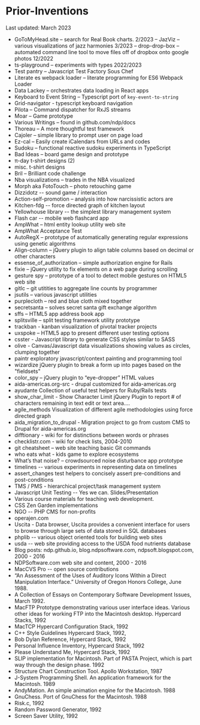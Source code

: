 # Prior-Inventions

Last updated: March 2023

- GoToMyHead.site – search for Real Book charts. 2/2023
– JazViz – various visualizations of jazz harmonies 3/2023
– drop-drop-box – automated command line tool to move files off of dropbox onto google photos 12/2022
- ts-playground – experiments with types 2022/2023
- Test pantry – Javascript Test Factory Sous Chef
- Literate es webpack loader  – literate programming for ES6 Webpack Loader
- Data Lackey – orchestrates data loading in React apps
- Keyboard to Event String – Typescript port of `key-event-to-string`
- Grid-navigator - typescript keyboard navigation 
- Pilota – Command dispatcher for RxJS streams
- Moar – Game prototype
- Various Writings – found in github.com/ndp/docs
- Thoreau – A more thoughtful test framework
- Cajoler – simple library to prompt user on page load
- Ez-cal – Easily create iCalendars from URLs and codes
- Sudoku – functional reactive sudoku experiments in TypeScript
- Bad Ideas – board game design and prototype
- π-day t-shirt designs (2)
- misc. t-shirt designs
- Bril – Brilliant code challenge
- Nba visualizations – trades in the NBA visualized
- Morph aka FotoTouch – photo retouching game
- Dizzidotz -- sound game / interaction
- Action-self-promotion – analysis into how narcissistic actors are
- Kitchen-fdg -- force directed graph of kitchen layout
- Yellowhouse library -- the simplest library management system
- Flash car -- mobile web flashcard app
- AmpWhat – html entity lookup utility web site
- AmpWhat Acceptance Test
- AutoRegX – prototype of automatically generating regular expressions using genetic algorithms
- Align-column – jQuery plugin to align table columns based on decimal or other characters
- essense_of_authorization – simple authorization engine for Rails
- fixie – jQuery utility to fix elements on a web page during scrolling
- gesture spy – prototype of a tool to detect mobile gestures on HTML5 web site	
- gitlc – git utitities to aggregate line counts by programmer
- jsutils – various javascript utilities
- purplecloth – red and blue cloth mixed together
- secretsanta – solves secret santa gift exchange algorithm
- sffs – HTML5 app address book app
- splitsville – split testing framework utility prototype
- trackban - kanban visualization of pivotal tracker projects
- uxspoke – HTML5 app to present different user testing options
- csster - Javascript library to generate CSS styles similar to SASS
- olive - Canvas/Javascript data visualizations showing values as circles, clumping together
- paintr exploratory javascript/context painting and programming tool
- wizardize jQuery plugin to break a form up into pages based on the "fieldsets"
- color_spy – jQuery plugin to “eye-dropper” HTML values
- aida-americas.org-src - drupal customized for aida-americas.org
- ayudante Collection of useful test helpers for Ruby/Rails tests
- show_char_limit - Show Character Limit jQuery Plugin to report # of characters remaining in text edit or text area....
- agile_methods Visualization of different agile methodologies using force directed graph
- aida_migration_to_drupal - Migration project to go from custom CMS to Drupal for aida-americas.org
- difftionary - wiki for for distinctions between words or phrases
- checklistr.com - wiki for check lists, 2004-2010
- git cheatsheet – web site teaching basic Git commands
- who eats what - kids game to explore ecosystems
- What’s that noise? – crowdsourced noise disturbance app prototype
- timelines -- various experiments in representing data on timelines
- assert_changes test helpers to concisely assert pre-conditions and post-conditions
- TMS / PMS - hierarchical project/task management system
- Javascript Unit Testing -- Yes we can. Slides/Presentation
- Various course materials for teaching web development.
- CSS Zen Garden implementations
- NGO -- PHP CMS for non-profits
- operajen.com
- Uscita - Data browser, Uscita provides a convenient interface for users to browse through large sets of data stored in SQL databases
- phplib -- various object oriented tools for building web sites
- usda -- web site providing access to the USDA food nutrients database
- Blog posts: ndp.github.io, blog.ndpsoftware.com, ndpsoft.blogspot.com, 2000 - 2016
- NDPSoftware.com web site and content, 2000 - 2016
- MacCVS Pro -- open source contributions
- “An Assessment of the Uses of Auditory Icons Within a Direct Manipulation Interface.”  University of Oregon Honors College, June 1988.
- A Collection of Essays on Contemporary Software Development Issues, March 1992. 
- MacFTP Prototype demonstrating various user interface ideas.  Various other ideas for working FTP into the Macintosh desktop.  Hypercard Stacks, 1992
- MacTCP Hypercard Configuration Stack, 1992
- C++ Style Guidelines Hypercard Stack, 1992, 
- Bob Dylan Reference, Hypercard Stack, 1992
- Personal Influence Inventory, Hypercard Stack, 1992
- Please Understand Me, Hypercard Stack, 1992
- SLIP implementation for Macintosh.  Part of PASTA Project, which is part way through the design phase. 1992
- Structure Chart Construction Tool.  Apollo Workstation, 1987
- J-System Programming Shell.  An application framework for the Macintosh. 1989
- AndyMation.  An simple animation engine for the Macintosh. 1988
- GnuChess.  Port of GnuChess for the Macintosh. 1988
- Risk.c, 1992
- Random Password Generator, 1992
- Screen Saver Utility, 1992

